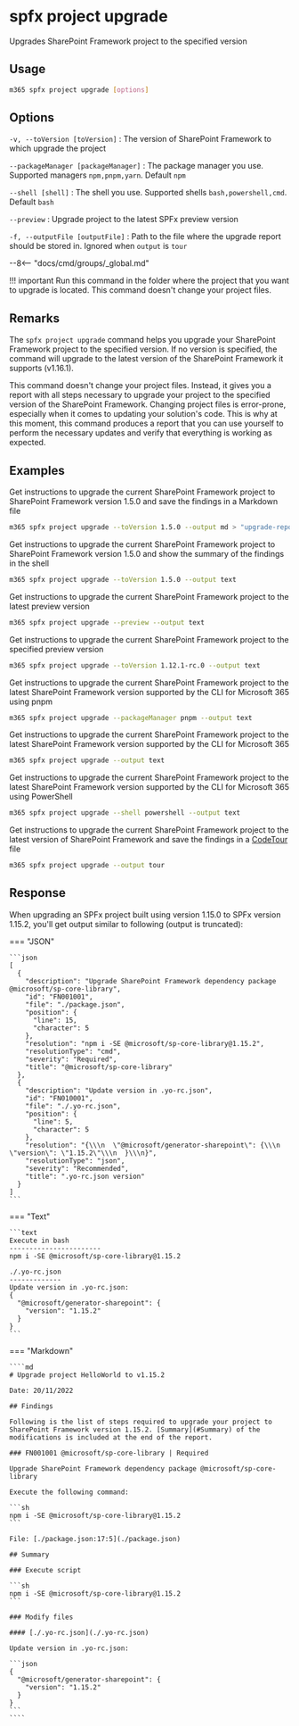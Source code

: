 # spfx project upgrade

Upgrades SharePoint Framework project to the specified version

## Usage

```sh
m365 spfx project upgrade [options]
```

## Options

`-v, --toVersion [toVersion]`
: The version of SharePoint Framework to which upgrade the project

`--packageManager [packageManager]`
: The package manager you use. Supported managers `npm,pnpm,yarn`. Default `npm`

`--shell [shell]`
: The shell you use. Supported shells `bash,powershell,cmd`. Default `bash`

`--preview`
: Upgrade project to the latest SPFx preview version

`-f, --outputFile [outputFile]`
: Path to the file where the upgrade report should be stored in. Ignored when `output` is `tour`

--8<-- "docs/cmd/groups/_global.md"

!!! important
    Run this command in the folder where the project that you want to upgrade is located. This command doesn't change your project files.

## Remarks

The `spfx project upgrade` command helps you upgrade your SharePoint Framework project to the specified version. If no version is specified, the command will upgrade to the latest version of the SharePoint Framework it supports (v1.16.1).

This command doesn't change your project files. Instead, it gives you a report with all steps necessary to upgrade your project to the specified version of the SharePoint Framework. Changing project files is error-prone, especially when it comes to updating your solution's code. This is why at this moment, this command produces a report that you can use yourself to perform the necessary updates and verify that everything is working as expected.

## Examples

Get instructions to upgrade the current SharePoint Framework project to SharePoint Framework version 1.5.0 and save the findings in a Markdown file

```sh
m365 spfx project upgrade --toVersion 1.5.0 --output md > "upgrade-report.md"
```

Get instructions to upgrade the current SharePoint Framework project to SharePoint Framework version 1.5.0 and show the summary of the findings in the shell

```sh
m365 spfx project upgrade --toVersion 1.5.0 --output text
```

Get instructions to upgrade the current SharePoint Framework project to the latest preview version

```sh
m365 spfx project upgrade --preview --output text
```

Get instructions to upgrade the current SharePoint Framework project to the specified preview version

```sh
m365 spfx project upgrade --toVersion 1.12.1-rc.0 --output text
```

Get instructions to upgrade the current SharePoint Framework project to the latest SharePoint Framework version supported by the CLI for Microsoft 365 using pnpm

```sh
m365 spfx project upgrade --packageManager pnpm --output text
```

Get instructions to upgrade the current SharePoint Framework project to the latest SharePoint Framework version supported by the CLI for Microsoft 365

```sh
m365 spfx project upgrade --output text
```

Get instructions to upgrade the current SharePoint Framework project to the latest SharePoint Framework version supported by the CLI for Microsoft 365 using PowerShell

```sh
m365 spfx project upgrade --shell powershell --output text
```

Get instructions to upgrade the current SharePoint Framework project to the latest version of SharePoint Framework and save the findings in a [CodeTour](https://aka.ms/codetour) file

```sh
m365 spfx project upgrade --output tour
```

## Response

When upgrading an SPFx project built using version 1.15.0 to SPFx version 1.15.2, you'll get output similar to following (output is truncated):

=== "JSON"

    ```json
    [
      {
        "description": "Upgrade SharePoint Framework dependency package @microsoft/sp-core-library",
        "id": "FN001001",
        "file": "./package.json",
        "position": {
          "line": 15,
          "character": 5
        },
        "resolution": "npm i -SE @microsoft/sp-core-library@1.15.2",
        "resolutionType": "cmd",
        "severity": "Required",
        "title": "@microsoft/sp-core-library"
      },
      {
        "description": "Update version in .yo-rc.json",
        "id": "FN010001",
        "file": "./.yo-rc.json",
        "position": {
          "line": 5,
          "character": 5
        },
        "resolution": "{\\\n  \"@microsoft/generator-sharepoint\": {\\\n    \"version\": \"1.15.2\"\\\n  }\\\n}",
        "resolutionType": "json",
        "severity": "Recommended",
        "title": ".yo-rc.json version"
      }
    ]
    ```

=== "Text"

    ```text
    Execute in bash
    -----------------------
    npm i -SE @microsoft/sp-core-library@1.15.2

    ./.yo-rc.json
    -------------
    Update version in .yo-rc.json:
    {
      "@microsoft/generator-sharepoint": {
        "version": "1.15.2"
      }
    }
    ```

=== "Markdown"

    ````md
    # Upgrade project HelloWorld to v1.15.2

    Date: 20/11/2022

    ## Findings

    Following is the list of steps required to upgrade your project to SharePoint Framework version 1.15.2. [Summary](#Summary) of the modifications is included at the end of the report.

    ### FN001001 @microsoft/sp-core-library | Required

    Upgrade SharePoint Framework dependency package @microsoft/sp-core-library

    Execute the following command:

    ```sh
    npm i -SE @microsoft/sp-core-library@1.15.2
    ```

    File: [./package.json:17:5](./package.json)

    ## Summary

    ### Execute script

    ```sh
    npm i -SE @microsoft/sp-core-library@1.15.2
    ```

    ### Modify files

    #### [./.yo-rc.json](./.yo-rc.json)

    Update version in .yo-rc.json:

    ```json
    {
      "@microsoft/generator-sharepoint": {
        "version": "1.15.2"
      }
    }
    ```
    ````

